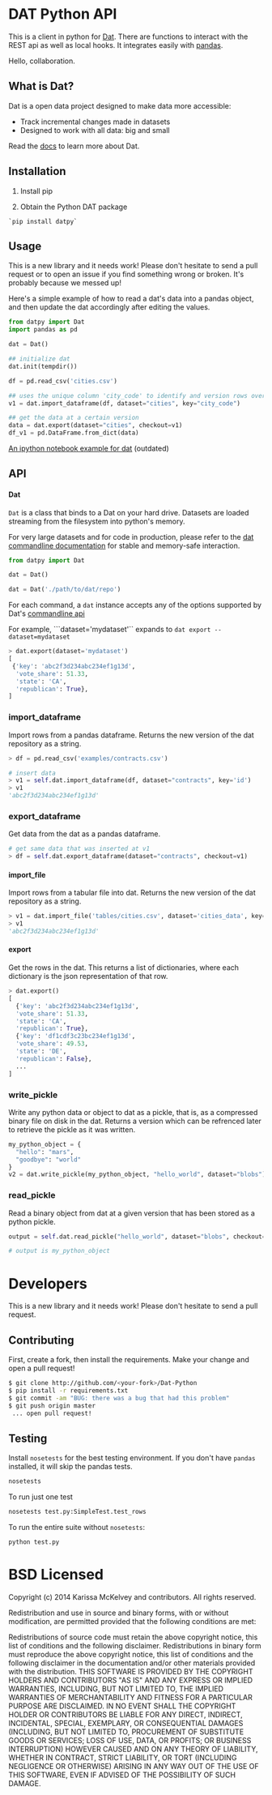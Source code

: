 # DAT Python API

This is a client in python for [Dat](https://dat-data.com). There are functions to interact with the REST api as well as local hooks. It integrates easily with [pandas](http://pandas.pydata.org).

Hello, collaboration.

## What is Dat?

Dat is a open data project designed to make data more accessible:

* Track incremental changes made in datasets
* Designed to work with all data: big and small

Read the [docs](https://github.com/maxogden/dat) to learn more about Dat.

## Installation

  1. Install pip

  2. Obtain the Python DAT package

    `pip install datpy`

## Usage

This is a new library and it needs work! Please don't hesitate to send a pull request or to open an issue if you find something wrong or broken. It's probably because we messed up!

Here's a simple example of how to read a dat's data into a pandas object, and then update the dat accordingly after editing the values.

```python
from datpy import Dat
import pandas as pd

dat = Dat()

## initialize dat
dat.init(tempdir())

df = pd.read_csv('cities.csv')

## uses the unique column 'city_code' to identify and version rows over time
v1 = dat.import_dataframe(df, dataset="cities", key="city_code")

## get the data at a certain version
data = dat.export(dataset="cities", checkout=v1)
df_v1 = pd.DataFrame.from_dict(data)
```

[An ipython notebook example for dat](http://nbviewer.ipython.org/github/pkafei/Dat-Python/blob/master/examples/Using%20Python%20with%20Dat.ipynb) (outdated)

## API

#### Dat

`Dat` is a class that binds to a Dat on your hard drive. Datasets are loaded streaming from the filesystem into python's memory.

For very large datasets and for code in production, please refer to the [dat commandline documentation](https://github.com/maxogden/dat/blob/master/docs/cli-usage.md) for stable and memory-safe interaction.

```python
from datpy import Dat

dat = Dat()

dat = Dat('./path/to/dat/repo')
```

For each command, a `dat` instance accepts any of the options supported by Dat's [commandline api](http://datproject.readthedocs.org/en/latest/cli-docs/)

For example, ```dataset='mydataset'`` expands to `dat export --dataset=mydataset`
```python
> dat.export(dataset='mydataset')
[
 {'key': 'abc2f3d234abc234ef1g13d',
  'vote_share': 51.33,
  'state': 'CA',
  'republican': True},
]
```


### import_dataframe

Import rows from a pandas dataframe. Returns the new version of the dat repository as a string.

```python
> df = pd.read_csv('examples/contracts.csv')

# insert data
> v1 = self.dat.import_dataframe(df, dataset="contracts", key='id')
> v1
'abc2f3d234abc234ef1g13d'
```

### export_dataframe

Get data from the dat as a pandas dataframe.

```python
# get same data that was inserted at v1
> df = self.dat.export_dataframe(dataset="contracts", checkout=v1)
```

#### import_file

Import rows from a tabular file into dat. Returns the new version of the dat repository as a string.

```python
> v1 = dat.import_file('tables/cities.csv', dataset='cities_data', key='cityId')
> v1
'abc2f3d234abc234ef1g13d'
```

#### export

Get the rows in the dat. This returns a list of dictionaries, where each dictionary is the json representation of that row.

```python
> dat.export()
[
  {'key': 'abc2f3d234abc234ef1g13d',
  'vote_share': 51.33,
  'state': 'CA',
  'republican': True},
  {'key': 'df1cdf3c23bc234ef1g13d',
  'vote_share': 49.53,
  'state': 'DE',
  'republican': False},
  ...
]
```

### write_pickle

Write any python data or object to dat as a pickle, that is, as a compressed binary file on disk in the dat. Returns a version which can be refrenced later to retrieve the pickle as it was written.

```python
my_python_object = {
  "hello": "mars",
  "goodbye": "world"
}
v2 = dat.write_pickle(my_python_object, "hello_world", dataset="blobs")
```

### read_pickle

Read a binary object from dat at a given version that has been stored as a python pickle.

```python
output = self.dat.read_pickle("hello_world", dataset="blobs", checkout=v2)

# output is my_python_object
```

# Developers

This is a new library and it needs work! Please don't hesitate to send a pull request.

## Contributing

First, create a fork, then install the requirements. Make your change and open a pull request!

```bash
$ git clone http://github.com/<your-fork>/Dat-Python
$ pip install -r requirements.txt
$ git commit -am "BUG: there was a bug that had this problem"
$ git push origin master
 ... open pull request!
```

## Testing

Install `nosetests` for the best testing environment. If you don't have `pandas` installed, it will skip the pandas tests.

```bash
nosetests
```

To run just one test

```bash
nosetests test.py:SimpleTest.test_rows
```

To run the entire suite without `nosetests`:

```bash
python test.py
```


# BSD Licensed

Copyright (c) 2014 Karissa McKelvey and contributors.
All rights reserved.

Redistribution and use in source and binary forms, with or without modification, are permitted provided that the following conditions are met:

Redistributions of source code must retain the above copyright notice, this list of conditions and the following disclaimer.
Redistributions in binary form must reproduce the above copyright notice, this list of conditions and the following disclaimer in the documentation and/or other materials provided with the distribution.
THIS SOFTWARE IS PROVIDED BY THE COPYRIGHT HOLDERS AND CONTRIBUTORS "AS IS" AND ANY EXPRESS OR IMPLIED WARRANTIES, INCLUDING, BUT NOT LIMITED TO, THE IMPLIED WARRANTIES OF MERCHANTABILITY AND FITNESS FOR A PARTICULAR PURPOSE ARE DISCLAIMED. IN NO EVENT SHALL THE COPYRIGHT HOLDER OR CONTRIBUTORS BE LIABLE FOR ANY DIRECT, INDIRECT, INCIDENTAL, SPECIAL, EXEMPLARY, OR CONSEQUENTIAL DAMAGES (INCLUDING, BUT NOT LIMITED TO, PROCUREMENT OF SUBSTITUTE GOODS OR SERVICES; LOSS OF USE, DATA, OR PROFITS; OR BUSINESS INTERRUPTION) HOWEVER CAUSED AND ON ANY THEORY OF LIABILITY, WHETHER IN CONTRACT, STRICT LIABILITY, OR TORT (INCLUDING NEGLIGENCE OR OTHERWISE) ARISING IN ANY WAY OUT OF THE USE OF THIS SOFTWARE, EVEN IF ADVISED OF THE POSSIBILITY OF SUCH DAMAGE.
